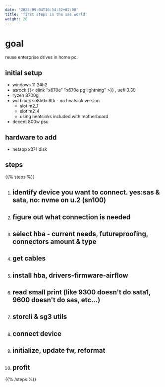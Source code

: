 ```yaml
---
date: '2025-09-04T16:54:32+02:00'
title: 'first steps in the sas world'
weight: 20
---
```


# goal

reuse enterprise drives in home pc.

## initial setup
* windows 11 24h2
* asrock {{< elink "x670e" "x670e pg lightning" >}} , uefi 3.30
* ryzen 8700g
* wd black sn850x 8tb - no heatsink version
  * slot m2_1
  * slot m2_4
  * using heatsinks included with motherboard
* decent 800w psu

## hardware to add
* netapp x371 disk

## steps

{{% steps %}}
1. ## identify device you want to connect. yes:sas & sata, no: nvme on u.2 (sn100)

1. ## figure out what connection is needed

1. ## select hba - current needs, futureproofing, connectors amount & type

1. ## get cables

1. ## install hba, drivers-firmware-airflow

1. ## read small print (like 9300 doesn't do sata1, 9600 doesn't do sas, etc...)

1. ## storcli & sg3 utils

1. ## connect device

1. ## initialize, update fw, reformat

1. ## profit


{{% /steps %}}
